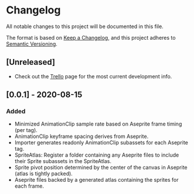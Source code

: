 # Changelog
All notable changes to this project will be documented in this file.

The format is based on [Keep a Changelog](https://keepachangelog.com/en/1.0.0/),
and this project adheres to [Semantic Versioning](https://semver.org/spec/v2.0.0.html).

## [Unreleased]
- Check out the [Trello](https://trello.com/b/YxTjwqkQ) page for the most current development info. 

## [0.0.1] - 2020-08-15
### Added
- Minimized AnimationClip sample rate based on Aseprite frame timing (per tag). 
- AnimationClip keyframe spacing derives from Aseprite. 
- Importer generates readonly AnimationClip subassets for each Aseprite tag. 
- SpriteAtlas: Register a folder containing any Aseprite files to include their Sprite subassets in the SpriteAtlas.
- Sprite pivot position determined by the center of the canvas in Aseprite (atlas is tightly packed).
- Aseprite files backed by a generated atlas containing the sprites for each frame. 